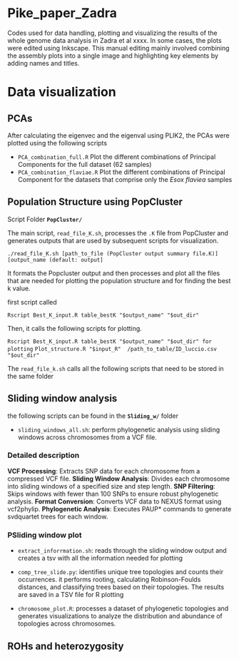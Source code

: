 # Pike_paper_Zadra

Codes used for data handling, plotting and visualizing the results of the whole genome data analysis in Zadra et al xxxx.
In some cases, the plots were edited using Inkscape. This manual editing mainly involved combining the assembly plots into a single image and highlighting key elements by adding names and titles.

# Data visualization

## PCAs

After calculating the eigenvec and the eigenval using PLIK2, the PCAs were plotted using the following scripts
* `PCA_combination_full.R` Plot the different combinations of Principal Components for the full dataset (62 samples)
*  `PCA_combination_flaviae.R` Plot the different combinations of Principal Component for the datasets that comprise only the _Esox flaviea_ samples

## Population Structure using PopCluster

Script Folder **`PopCluster/`**

 The main script, `read_file_K.sh`, processes the `.K` file from PopCluster and generates outputs that are used by subsequent scripts for visualization.

`./read_file_K.sh [path_to_file (PopCluster output summary file.K)] [output_name (default: output]` 

It formats the Popcluster output and then processes and plot all the files that are needed for plotting the population structure and for finding the best k value.

first script called 

`Rscript Best_K_input.R table_bestK "$output_name" "$out_dir"`

Then, it calls the following scripts for plotting. 

`Rscript Best_K_input.R table_bestK "$output_name" "$out_dir" for plotting`
`Plot_structure.R "$input_R"  /path_to_table/ID_luccio.csv "$out_dir"`

The `read_file_k.sh` calls all the following scripts that need to be stored in the same folder

## Sliding window analysis 
the following scripts can be found in the **`Sliding_w/`** folder

* `sliding_windows_all.sh`: perform phylogenetic analysis using sliding windows across chromosomes from a VCF file. 
### Detailed description
**VCF Processing**: Extracts SNP data for each chromosome from a compressed VCF file.
**Sliding Window Analysis**: Divides each chromosome into sliding windows of a specified size and step length.
**SNP Filtering**: Skips windows with fewer than 100 SNPs to ensure robust phylogenetic analysis.
**Format Conversion**: Converts VCF data to NEXUS format using vcf2phylip.
**Phylogenetic Analysis**: Executes PAUP* commands to generate svdquartet trees for each window.

### PSliding window plot

* `extract_inforrmation.sh`: reads through the sliding window output and creates a tsv with all the information needed for plotting

* `comp_tree_slide.py`: identifies unique tree topologies and counts their occurrences. it performs rooting, calculating Robinson-Foulds distances, and classifying trees based on their topologies. The results are saved in a TSV file for R plotting
  
* `chromosome_plot.R`: processes a dataset of phylogenetic topologies and generates visualizations to analyze the distribution and abundance of topologies across chromosomes.


## ROHs and heterozygosity





